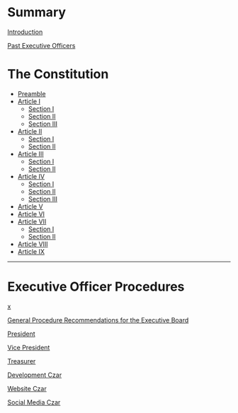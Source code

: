 # Summary

[Introduction](README.md)

[Past Executive Officers](pastexec.md)

# The Constitution

- [Preamble](constitution/preamble.md)
- [Article I](constitution/article1/README.md)
    - [Section I](constitution/article1/section1.md)
    - [Section II](constitution/article1/section2.md)
    - [Section III](constitution/article1/section3.md)
- [Article II](constitution/article2/README.md)
    - [Section I](constitution/article2/section1.md)
    - [Section II](constitution/article2/section2.md)
- [Article III](constitution/article3/README.md)
    - [Section I](constitution/article3/section1.md)
    - [Section II](constitution/article3/section2.md)
- [Article IV](constitution/article4/README.md)
    - [Section I](constitution/article4/section1.md)
    - [Section II](constitution/article4/section2.md)
    - [Section III](constitution/article4/section3.md)
- [Article V](constitution/article5/README.md)
- [Article VI](constitution/article6/README.md)
- [Article VII](constitution/article7/README.md)
    - [Section I](constitution/article7/section1.md)
    - [Section II](constitution/article7/section2.md)
- [Article VIII](constitution/article8/README.md)
- [Article IX](constitution/article9/README.md)

---

# Executive Officer Procedures

[x]()

[General Procedure Recommendations for the Executive Board]()

[President]()

[Vice President]()

[Treasurer]()

[Development Czar]()

[Website Czar]()

[Social Media Czar]()
